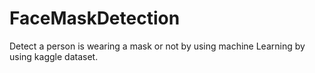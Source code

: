 # FaceMaskDetection
Detect a person is wearing a mask or not by using machine Learning by using kaggle dataset.
